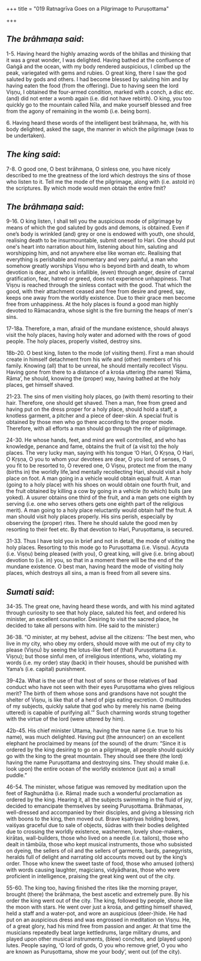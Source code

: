 +++
title = "019 Ratnagrīva Goes on a Pilgrimage to Puruṣottama"

+++
 

## *The brāhmaṇa said*:

1-5. Having heard the highly amazing words of the bhillas and thinking that it was a great wonder, I was delighted. Having bathed at the confluence of Gaṅgā and the ocean, with my body rendered auspicious, I climbed up the peak, variegated with gems and rubies. O great king, there I saw the god saluted by gods and others. I had become blessed by saluting him and by having eaten the food (from the offering). Due to having seen the lord Viṣṇu, I obtained the four-armed condition, marked with a conch, a disc etc. (and) did not enter a womb again (i.e. did not have rebirth). O king, you too quickly go to the mountain called Nīla, and make yourself blessed and free from the agony of remaining in the womb (i.e. being born).

6\. Having heard these words of the intelligent best brāhmaṇa, he, with his body delighted, asked the sage, the manner in which the pilgrimage (was to be undertaken).

## *The king said*:

7-8. O good one, O best brāhmaṇa, O sinless one, you have nicely described to me the greatness of the lord which destroys the sins of those who listen to it. Tell me the mode of the pilgrimage, along with (i.e. astold in) the scriptures. By which mode would men obtain the entire fmit?

## *The* *brāhmaṇa said*:

9-16. O king listen, I shall tell you the auspicious mode of pilgrimage by means of which the god saluted by gods and demons, is obtained. Even if one’s body is wrinkled (and) grey or one is endowed with youth, one should, realising death to be insurmountable, submit oneself to Hari. One should put one's heart into narration about him, listening about him, saluting and worshipping him, and not anywhere else like woman etc. Realising that everything is perishable and momentary and very painful, a man who somehow greatly worships Viṣṇu who is beyond birth and death, to whom devotion is dear, and who is infallible, (even) through anger, desire of carnal gratification, fear, hatred or greed, does not experience unhappiness. That Viṣṇu is reached through the sinless contact with the good. That which the good, with their attachment ceased and free from desire and greed, say, keeps one away from the worldly existence. Due to their grace men become free from unhappiness. At the holy places is found a good man highly devoted to Rāmacandra, whose sight is the fire burning the heaps of men's sins.

17-18a. Therefore, a man, afraid of the mundane existence, should always visit the holy places, having holy water and adorned with the rows of good people. The holy places, properly visited, destroy sins.

18b-20. O best king, listen to the mode (of visiting them). First a man should create in himself detachment from his wife and (other) members of his family. Knowing (all) that to be unreal, he should mentally recollect Viṣṇu. Having gone from there to a distance of a krośa uttering (the name) ‘Rāma, Rāma’, he should, knowing the (proper) way, having bathed at the holy places, get himself shaved.

21-23. The sins of men visiting holy places, go (with them) resorting to their hair. Therefore, one should get shaved. Then a man, free from greed and having put on the dress proper for a holy place, should hold a staff, a knotless garment, a pitcher and a piece of deer-skin. A special fruit is obtained by those men who go there according to the proper mode. Therefore, with all efforts a man should go through the rite of pilgrimage.

24-30. He whose hands, feet, and mind are well controlled, and who has knowledge, penance and fame, obtains the fruit of (a visit to) the holy places. The very lucky man, saying with his tongue ‘O Hari, O Kṛṣṇa, O Hari, O Kṛṣṇa, O you to whom your devotees are dear, O you lord of senses, O you fit to be resorted to, O revered one, O Viṣṇu, protect me from the many (births in) the worldly life,’and mentally recollecting Hari, should visit a holy place on foot. A man going in a vehicle would obtain equal fruit. A man (going to a holy place) with his shoes on would obtain one fourth fruit, and the fruit obtained by killing a cow by going in a vehicle (to which) bulls (are yoked). A usurer obtains one third of the fruit, and a man gets one eighth by serving (i.e. one who serves others gets one eighth part of the religious merit). A man going to a holy place reluctantly would obtain half the fruit. A man should visit holy places properly. His sins perish, especially by observing the (proper) rites. There he should salute the good men by resorting to their feet etc. By that devotion to Hari, Puruṣottama, is secured.

31-33. Thus I have told you in brief and not in detail, the mode of visiting the holy places. Resorting to this mode go to Puruṣottama (i.e. Viṣṇu). Acyuta (i.e. Viṣṇu) being pleased (with you), O great king, will give (i.e. bring about) devotion to (i.e. in) you, so that in a moment there will be the end of the mundane existence. O best man, having heard the mode of visiting holy places, which destroys all sins, a man is freed from all severe sins.

## *Sumati said*:

34-35. The great one, having heard these words, and with his mind agitated through curiosity to see that holy place, saluted his feet, and ordered his minister, an excellent counsellor. Desiring to visit the sacred place, he decided to take all persons with him. (He said to the minister:)

36-38. “O minister, at my behest, advise all the citizens: ‘The best men, who live in my city, who obey my orders, should move with me out of my city to please (Viṣṇu) by seeing the lotus-like feet of (that) Puruṣottama (i.e. Viṣṇu); but those sinful men, of irreligious intentions, who, violating my words (i.e. my order) stay (back) in their houses, should be punished with Yama’s (i.e. capital) punishment.

39-42a. What is the use of that host of sons or those relatives of bad conduct who have not seen with their eyes Puruṣottama who gives religious merit? The birth of them whose sons and grandsons have not sought the shelter of Viṣṇu, is like that of a herd of pigs eating excretion. O multitudes of my subjects, quickly salute that god who by merely his name (being uttered) is capable of purifying all.’” Such charming words strung together with the virtue of the lord (were uttered by him).

42b-45. His chief minister Uttama, having the true name (i.e. true to his name), was much delighted. Having put (the announcer) on an excellent elephant he proclaimed by means (of the sound) of the drum: “Since it is ordered by the king desiring to go on a pilgrimage, all people should quickly go with the king to the great mountain. They should see there (the lord) having the name Puruṣottama and destroying sins. They should make (i.e. look upon) the entire ocean of the worldly existence (just as) a small puddle.”

46-54. The minister, whose fatigue was removed by meditation upon the feet of Raghunātha (i.e. Rāma) made such a wonderful proclamation as ordered by the king. Hearing it, all the subjects swimming in the fluid of joy, decided to emancipate themselves by seeing Puruṣottama. Brāhmaṇas, well-dressed and accompanied by their disciples, and giving a blessing rich with boons to the king, then moved out. Brave kṣatriyas holding bows, vaiśyas graceful due to sale of objects, śūdras with their bodies delighted due to crossing the worldly existence, washermen, lovely shoe-makers, kirātas, wall-builders, those who lived on a needle (i.e. tailors), those who dealt in tāmbūla, those who kept musical instruments, those who subsisted on dyeing, the sellers of oil and the sellers of garments, bards, panegyrists, heralds full of delight and narrating old accounts moved out by the king’s order. Those who knew the sweet taste of food, those who amused (others) with words causing laughter, magicians, vidyādharas, those who were proficient in intelligence, praising the great king went out of the city.

55-60. The king too, having finished the rites like the morning prayer, brought (there) the brāhmaṇa, the best ascetic and extremely pure. By his order the king went out of the city. The king, followed by people, shone like the moon with stars. He went over just a krośa, and getting himself shaved, held a staff and a water-pot, and wore an auspicious (deer-)hide. He had put on an auspicious dress and was engrossed in meditation on Viṣṇu. He, of a great glory, had his mind free from passion and anger. At that time the musicians repeatedly beat large kettledrums, large military drums, and played upon other musical instruments, (blew) conches, and (played upon) lutes. People saying, ‘O lord of gods, O you who remove grief, O you who are known as Puruṣottama, show me your body’, went out (of the city).


